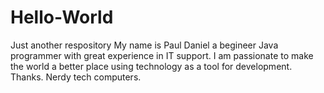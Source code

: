 # Hello-World
Just another respository
My name is Paul Daniel a begineer Java programmer with great experience in IT support.
I am passionate to make the world a better place using technology as a tool for development.
Thanks.
Nerdy tech computers.
